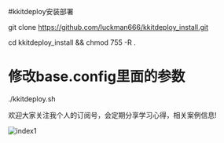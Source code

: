 #kkitdeploy安装部署

git clone https://github.com/luckman666/kkitdeploy_install.git

cd kkitdeploy_install && chmod 755 -R .

# 修改base.config里面的参数

./kkitdeploy.sh

欢迎大家关注我个人的订阅号，会定期分享学习心得，相关案例信息!

![index1](https://github.com/luckman666/devops_kkit/blob/master/gzh.jpg)
